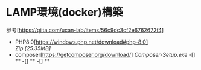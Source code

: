 # LAMP環境(docker)構築
参考[https://qiita.com/ucan-lab/items/56c9dc3cf2e6762672f4]

- PHP8.0[https://windows.php.net/download#php-8.0]  
 *Zip [25.35MB]*
- composer[https://getcomposer.org/download/]
 *Composer-Setup.exe*
-[]
 **
-[]
 **
-[]
 **